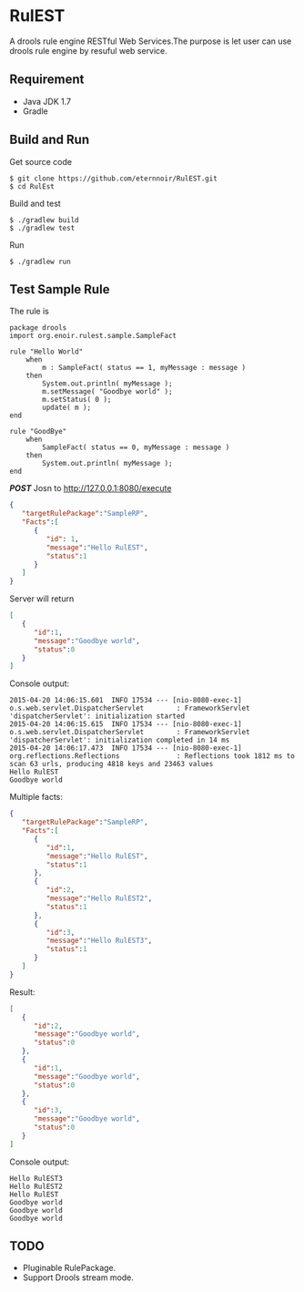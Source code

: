 # RulEST
A drools rule engine RESTful Web Services.The purpose is let user can use drools rule engine by resuful web service.

## Requirement
* Java JDK 1.7
* Gradle

## Build and Run

Get source code
```
$ git clone https://github.com/eternnoir/RulEST.git
$ cd RulEst
```

Build and test
```
$ ./gradlew build 
$ ./gradlew test
```

Run
```
$ ./gradlew run
```

## Test Sample Rule

The rule is 
```
package drools
import org.enoir.rulest.sample.SampleFact

rule "Hello World"
    when
        m : SampleFact( status == 1, myMessage : message )
    then
        System.out.println( myMessage );
        m.setMessage( "Goodbye world" );
        m.setStatus( 0 );
        update( m );
end

rule "GoodBye"
    when
        SampleFact( status == 0, myMessage : message )
    then
        System.out.println( myMessage );
end
```

***POST*** Josn to http://127.0.0.1:8080/execute
```json
{
   "targetRulePackage":"SampleRP",
   "Facts":[
      {
         "id": 1,
         "message":"Hello RulEST",
         "status":1
      }
   ]
}
```

Server will return
```json
[
   {
      "id":1,
      "message":"Goodbye world",
      "status":0
   }
]
```

Console output:
```
2015-04-20 14:06:15.601  INFO 17534 --- [nio-8080-exec-1] o.s.web.servlet.DispatcherServlet        : FrameworkServlet 'dispatcherServlet': initialization started
2015-04-20 14:06:15.615  INFO 17534 --- [nio-8080-exec-1] o.s.web.servlet.DispatcherServlet        : FrameworkServlet 'dispatcherServlet': initialization completed in 14 ms
2015-04-20 14:06:17.473  INFO 17534 --- [nio-8080-exec-1] org.reflections.Reflections              : Reflections took 1812 ms to scan 63 urls, producing 4818 keys and 23463 values 
Hello RulEST
Goodbye world
```

Multiple facts:
```json
{
   "targetRulePackage":"SampleRP",
   "Facts":[
      {
         "id":1,
         "message":"Hello RulEST",
         "status":1
      },
      {
         "id":2,
         "message":"Hello RulEST2",
         "status":1
      },
      {
         "id":3,
         "message":"Hello RulEST3",
         "status":1
      }
   ]
}
```

Result:
```json
[
   {
      "id":2,
      "message":"Goodbye world",
      "status":0
   },
   {
      "id":1,
      "message":"Goodbye world",
      "status":0
   },
   {
      "id":3,
      "message":"Goodbye world",
      "status":0
   }
]
```

Console output:
```
Hello RulEST3
Hello RulEST2
Hello RulEST
Goodbye world
Goodbye world
Goodbye world
```

## TODO

* Pluginable RulePackage.
* Support Drools stream mode.
 

